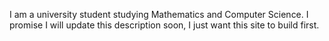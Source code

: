I am a university student studying Mathematics and Computer Science. I promise
I will update this description soon, I just want this site to build first.